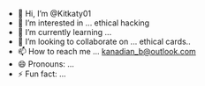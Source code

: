 - 👋 Hi, I’m @Kitkaty01
- 👀 I’m interested in ... ethical hacking
- 🌱 I’m currently learning ...
- 💞️ I’m looking to collaborate on ... ethical cards..
- 📫 How to reach me ... kanadian_b@outlook.com
- 😄 Pronouns: ...
- ⚡ Fun fact: ... 

<!---
Kitkaty01/Kitkaty01 is a ✨ special ✨ repository because its `README.md` (this file) appears on your GitHub profile.
You can click the Preview link to take a look at your changes.
--->

